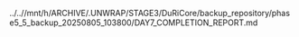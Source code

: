 ../..//mnt/h/ARCHIVE/.UNWRAP/STAGE3/DuRiCore/backup_repository/phase5_5_backup_20250805_103800/DAY7_COMPLETION_REPORT.md